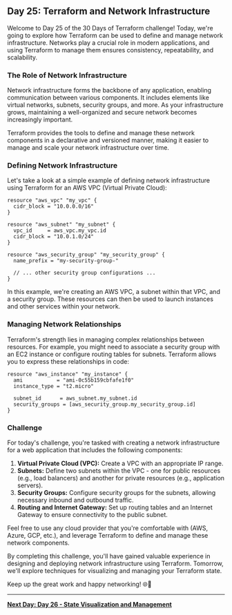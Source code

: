 ## Day 25: Terraform and Network Infrastructure

Welcome to Day 25 of the 30 Days of Terraform challenge! Today, we're going to explore how Terraform can be used to define and manage network infrastructure. Networks play a crucial role in modern applications, and using Terraform to manage them ensures consistency, repeatability, and scalability.

### The Role of Network Infrastructure

Network infrastructure forms the backbone of any application, enabling communication between various components. It includes elements like virtual networks, subnets, security groups, and more. As your infrastructure grows, maintaining a well-organized and secure network becomes increasingly important.

Terraform provides the tools to define and manage these network components in a declarative and versioned manner, making it easier to manage and scale your network infrastructure over time.

### Defining Network Infrastructure

Let's take a look at a simple example of defining network infrastructure using Terraform for an AWS VPC (Virtual Private Cloud):

```hcl
resource "aws_vpc" "my_vpc" {
  cidr_block = "10.0.0.0/16"
}

resource "aws_subnet" "my_subnet" {
  vpc_id     = aws_vpc.my_vpc.id
  cidr_block = "10.0.1.0/24"
}

resource "aws_security_group" "my_security_group" {
  name_prefix = "my-security-group-"
  
  // ... other security group configurations ...
}
```

In this example, we're creating an AWS VPC, a subnet within that VPC, and a security group. These resources can then be used to launch instances and other services within your network.

### Managing Network Relationships

Terraform's strength lies in managing complex relationships between resources. For example, you might need to associate a security group with an EC2 instance or configure routing tables for subnets. Terraform allows you to express these relationships in code:

```hcl
resource "aws_instance" "my_instance" {
  ami           = "ami-0c55b159cbfafe1f0"
  instance_type = "t2.micro"

  subnet_id      = aws_subnet.my_subnet.id
  security_groups = [aws_security_group.my_security_group.id]
}
```

### Challenge

For today's challenge, you're tasked with creating a network infrastructure for a web application that includes the following components:

1. **Virtual Private Cloud (VPC):** Create a VPC with an appropriate IP range.
2. **Subnets:** Define two subnets within the VPC - one for public resources (e.g., load balancers) and another for private resources (e.g., application servers).
3. **Security Groups:** Configure security groups for the subnets, allowing necessary inbound and outbound traffic.
4. **Routing and Internet Gateway:** Set up routing tables and an Internet Gateway to ensure connectivity to the public subnet.

Feel free to use any cloud provider that you're comfortable with (AWS, Azure, GCP, etc.), and leverage Terraform to define and manage these network components.

By completing this challenge, you'll have gained valuable experience in designing and deploying network infrastructure using Terraform. Tomorrow, we'll explore techniques for visualizing and managing your Terraform state.

Keep up the great work and happy networking! 🌐🚀

---

**[Next Day: Day 26 - State Visualization and Management](../26_Day_State_Visualization_Management/26_day_state_visualization_management.md)**